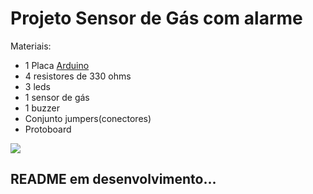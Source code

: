<h1>Projeto Sensor de Gás com alarme</h1>
<p>Materiais:</p>
<ul>
  <li>1 Placa <a href="https://www.arduino.cc/reference/pt/" target="_blank">Arduino</a></li>
  <li>4 resistores de 330 ohms</li>
  <li>3 leds</li>
  <li>1 sensor de gás</li>
  <li>1 buzzer</li>
  <li>Conjunto jumpers(conectores)</li>
  <li>Protoboard</li>
</ul>  

<img src="https://github.com/josecscosta1977/arduino_sensor_gas_alarme/blob/master/esquena_sensor_g%C3%A1s.PNG?raw=true">  
<h2>README em desenvolvimento...</h2>
